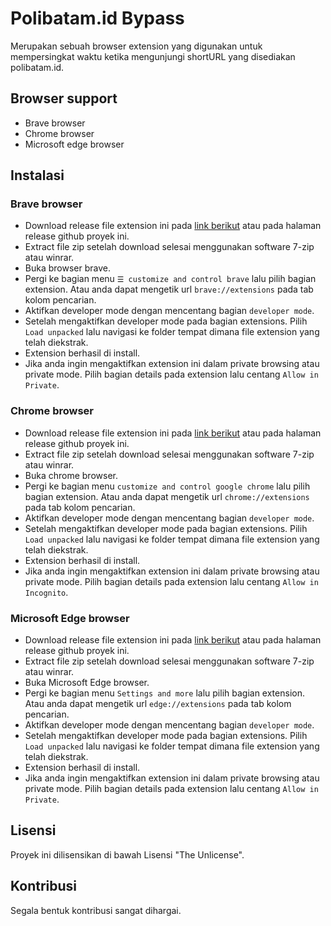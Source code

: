 # Polibatam.id Bypass 

Merupakan sebuah browser extension yang digunakan untuk mempersingkat waktu ketika mengunjungi shortURL yang disediakan polibatam.id.

## Browser support
- Brave browser
- Chrome browser
- Microsoft edge browser

## Instalasi

### Brave browser

- Download release file extension ini pada [link berikut](https://github.com/cornerbytes/polibatam.id-bypass/archive/refs/tags/v1.0.zip) atau pada halaman release github proyek ini.
- Extract file zip setelah download selesai menggunakan software 7-zip atau winrar.
- Buka browser brave. 
- Pergi ke bagian menu `☰ customize and control brave` lalu pilih bagian extension. Atau anda dapat mengetik url `brave://extensions` pada tab kolom pencarian.
- Aktifkan developer mode dengan mencentang bagian `developer mode`.
- Setelah mengaktifkan developer mode pada bagian extensions. Pilih `Load unpacked` lalu navigasi ke folder tempat dimana file extension yang telah diekstrak.
- Extension berhasil di install.
- Jika anda ingin mengaktifkan extension ini dalam private browsing atau private mode. Pilih bagian details pada extension lalu centang `Allow in Private`.

### Chrome browser

- Download release file extension ini pada [link berikut](https://github.com/cornerbytes/polibatam.id-bypass/archive/refs/tags/v1.0.zip) atau pada halaman release github proyek ini.
- Extract file zip setelah download selesai menggunakan software 7-zip atau winrar.
- Buka chrome browser. 
- Pergi ke bagian menu `customize and control google chrome` lalu pilih bagian extension. Atau anda dapat mengetik url `chrome://extensions` pada tab kolom pencarian.
- Aktifkan developer mode dengan mencentang bagian `developer mode`.
- Setelah mengaktifkan developer mode pada bagian extensions. Pilih `Load unpacked` lalu navigasi ke folder tempat dimana file extension yang telah diekstrak.
- Extension berhasil di install.
- Jika anda ingin mengaktifkan extension ini dalam private browsing atau private mode. Pilih bagian details pada extension lalu centang `Allow in Incognito`.

### Microsoft Edge browser

- Download release file extension ini pada [link berikut](https://github.com/cornerbytes/polibatam.id-bypass/archive/refs/tags/v1.0.zip) atau pada halaman release github proyek ini.
- Extract file zip setelah download selesai menggunakan software 7-zip atau winrar.
- Buka Microsoft Edge browser. 
- Pergi ke bagian menu `Settings and more` lalu pilih bagian extension. Atau anda dapat mengetik url `edge://extensions` pada tab kolom pencarian.
- Aktifkan developer mode dengan mencentang bagian `developer mode`.
- Setelah mengaktifkan developer mode pada bagian extensions. Pilih `Load unpacked` lalu navigasi ke folder tempat dimana file extension yang telah diekstrak.
- Extension berhasil di install.
- Jika anda ingin mengaktifkan extension ini dalam private browsing atau private mode. Pilih bagian details pada extension lalu centang `Allow in Private`.

## Lisensi 

Proyek ini dilisensikan di bawah Lisensi "The Unlicense".

## Kontribusi

Segala bentuk kontribusi sangat dihargai.
